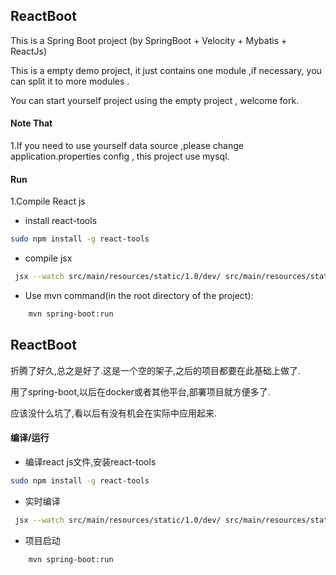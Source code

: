 ## ReactBoot
This is a Spring Boot project (by SpringBoot + Velocity + Mybatis + ReactJs)

This is a empty demo project, it just contains one module ,if necessary, you can split it to more modules .

You can start yourself project using the empty project , welcome fork.

#### Note That
1.If you need to use yourself data source ,please change application.properties config , this project use mysql.

#### Run
1.Compile React js
* install react-tools
```bash
sudo npm install -g react-tools
```
* compile jsx
```bash
 jsx --watch src/main/resources/static/1.0/dev/ src/main/resources/static/1.0/js/
```

* Use mvn command(in the root directory of the project):
```bash
    mvn spring-boot:run
```

## ReactBoot

折腾了好久,总之是好了.这是一个空的架子,之后的项目都要在此基础上做了.

用了spring-boot,以后在docker或者其他平台,部署项目就方便多了.

应该没什么坑了,看以后有没有机会在实际中应用起来.

#### 编译/运行
* 编译react js文件,安装react-tools
```bash
sudo npm install -g react-tools
```
* 实时编译
```bash
 jsx --watch src/main/resources/static/1.0/dev/ src/main/resources/static/1.0/js/
```

* 项目启动
```bash
    mvn spring-boot:run
```
